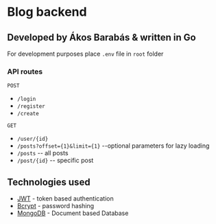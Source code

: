 # Blog backend

## Developed by Ákos Barabás & written in Go

For development purposes place `.env` file in `root` folder

### API routes

`POST`

- `/login`
- `/register`
- `/create`

`GET`

- `/user/{id}`
- `/posts?offset={1}&limit={1}` --optional parameters for lazy loading
- `/posts` -- all posts
- `/post/{id}` -- specific post

## Technologies used

- [JWT](https://github.com/golang-jwt/jwt) - token based authentication
- [Bcrypt](https://pkg.go.dev/golang.org/x/crypto/bcrypt) - password hashing
- [MongoDB](https://www.mongodb.com/) - Document based Database
